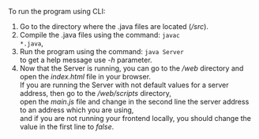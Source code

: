 To run the program using CLI:

1. Go to the directory where the .java files are located (<i>/src</i>).
2. Compile the .java files using the command: <code>javac *.java</code>,<br>
3. Run the program using the command: <code>java Server</code><br>
   to get a help message use <i>-h</i> parameter.
4. Now that the Server is running, you can go to the <i>/web</i> directory and open the <i>index.html</i> file in your browser.<br>
   If you are running the Server with not default values for a server address, then go to the <i>/web/scripts</i> directory,<br>
   open the <i>main.js</i> file and change in the second line the server address to an address which you are using,<br>
   and if you are not running your frontend locally, you should change the value in the first line to <i>false</i>.